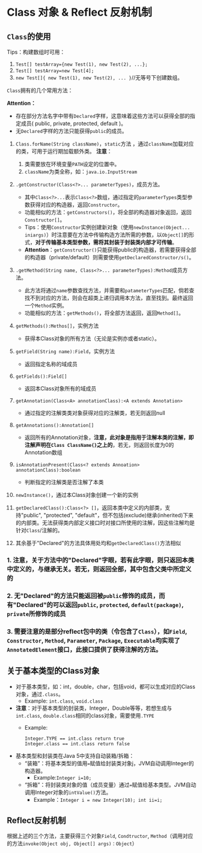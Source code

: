 # Class 对象 & Reflect 反射机制

## `Class`的使用
Tips：构建数组时可用：
1. `Test[] testArray={new Test(1), new Test(2), ...};`
2. `Test[] testArray=new Test[4];`
3. `new Test[]{ new Test(1), new Test(2), ... }`//无等号下创建数组。

`Class`拥有的几个常用方法：

**Attention：**
- 存在部分方法名字中带有`Declared`字样，这意味着这些方法可以获得全部的指定成员( public, private, protected, default )。
- 无`Declared`字样的方法只能获得`public`的成员。

1. `Class.forName(String className)`，`static`方法 ，通过`className`加载对应的类，可用于运行期加载额外类。
**注意**：
	1. 类需要放在环境变量`PATH`设定的位置中。
	2. `className`为类全称，如：`java.io.InputStream`

2. `.getConstructor(Class<?>... parameterTypes)`，成员方法。
	- 其中`Class<?>...`表示`Class<?>`数组，通过指定的`parameterTypes`类型参数获得对应的构造器，返回`Constructor`。
	- 功能相似的方法：`getConstructors()`，将全部的构造器对象返回，返回`Constructor[]`。
	- Tips：使用`Constructor`实例创建新对象（使用`newInstance(Object... iniargs)`）时注意要在方法中传输构造方法所需的参数，以`Object[]`的形式，**对于传输基本类型参数，需将其封装于封装类内部才可传输**。
	- **Attention**：`getConstructor()`只能获得public的构造器，若需要获得全部的构造器（private/default）则需要使用`getDeclaredConstructor/s()`。

3. `.getMethod(String name, Class<?>... parameterTypes):Method`成员方法。
	- 此方法将通过`name`参数查找方法，并需要和`patameterTypes`匹配，倘若查找不到对应的方法，则会在超类上递归调用本方法，直至找到。最终返回一个`Method`实例。
	- 功能相似的方法：`getMethods()`，将全部方法返回，返回`Method[]`。
	
4. `getMethods():Methos[]`，实例方法
	- 获得本Class对象的所有方法（无论是实例亦或者static）。

5. `getField(String name):Field`，实例方法
	- 返回指定名称的域成员

6. `getFields():Field[]`
	- 返回本Class对象所有的域成员

7. `getAnnotation(Class<A> annotationClass):<A extends Annotation>`
	- 通过指定的注解类类对象获得对应的注解类，若无则返回null

8. `getAnnotations():Annotation[]`
	- 返回所有的Annotation对象，**注意，此对象是指用于注解本类的注解，即注解声明在`Class ClassName{}`之上的**，若无，则返回长度为0的Annotation数组 

9. `isAnnotationPresent(Class<? extends Annoation> annotationClass):boolean`
	- 判断指定的注解类是否注解了本类

10. `newInstance()`，通过本Class对象创建一个新的实例
11. `getDeclaredClass():Class<?> []`，返回本类中定义的内部类，支持"public", "protected", "default"，但不包括(exclude)继承(inherited)下来的内部类。无法获得类内部定义接口时对接口所使用的注解，因这些注解均是针对`Class`/注解的。 
12. 其余基于"Declared"的方法具体用处均和`getDeclaredClass()`方法相似

### 1. 注意，关于方法中的"Declared"字眼，若有此字眼，则只返回本类中定义的，与继承无关。若无，则返回全部，其中包含父类中所定义的
### 2. 无"Declared"的方法只能返回被`public`修饰的成员，而有"Declared"的可以返回`public`, `protected`, `default(package)`, `private`所修饰的成员
### 3. 需要注意的是部分reflect包中的类（令包含了`Class`），如`Field`, `Constructor`, `Method`, `Parameter`, `Package`, `Executable`均实现了`AnnotatedElement`接口，此接口提供了获得注解的方法。



## 关于基本类型的Class对象
- 对于基本类型，如：int，double，char，包括void，都可以生成对应的Class对象，通过`.class`。
	- Example: `int.class`, `void.class`
- **注意**：对于基本类型的封装类，Integer，Double等等，若想生成与`int.class`, `double.class`相同的class对象，需要使用`.TYPE`
	- Example:
          
          Integer.TYPE == int.class return true
          Integer.class == int.class return false
- 基本类型和封装类在Java 5中支持自动装箱/拆箱：
	- “装箱”：将基本类型的值用`=`赋值给封装类对象j，JVM自动调用Integer的构造器。
		- Example:`Integer i=10;`
	- “拆箱”：将封装类对象的值（成员变量）通过`=`赋值给基本类型。JVM自动调用Integer对象的`intValue()`方法。
		- Example：`Integer i = new Integer(10); int ii=i;`

## Reflect反射机制
根据上述的三个方法，主要获得三个对象`Field`, `Condtructor`, `Method`（调用对应的方法`invoke(Object obj, Object[] args)：Object`）

